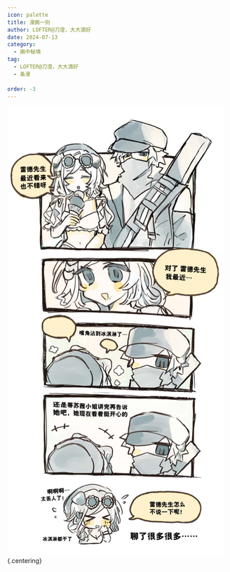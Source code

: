 ```yaml
---
icon: palette
title: 漫画一则
author: LOFTER@刀澄，大大滴好
date: 2024-07-13
category:
  - 画中秘境
tag:
  - LOFTER@刀澄，大大滴好
  - 条漫

order: -3
---
```


![](./res/comic/comic1.webp) {.centering}

<FakeAds />